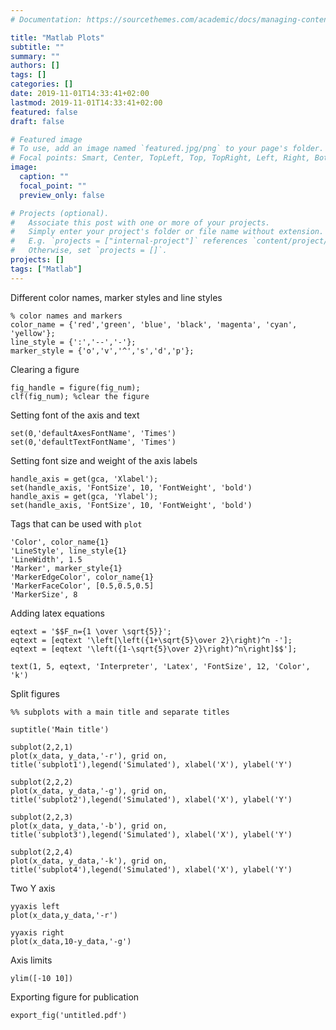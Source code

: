 ```yaml
---
# Documentation: https://sourcethemes.com/academic/docs/managing-content/

title: "Matlab Plots"
subtitle: ""
summary: ""
authors: []
tags: []
categories: []
date: 2019-11-01T14:33:41+02:00
lastmod: 2019-11-01T14:33:41+02:00
featured: false
draft: false

# Featured image
# To use, add an image named `featured.jpg/png` to your page's folder.
# Focal points: Smart, Center, TopLeft, Top, TopRight, Left, Right, BottomLeft, Bottom, BottomRight.
image:
  caption: ""
  focal_point: ""
  preview_only: false

# Projects (optional).
#   Associate this post with one or more of your projects.
#   Simply enter your project's folder or file name without extension.
#   E.g. `projects = ["internal-project"]` references `content/project/deep-learning/index.md`.
#   Otherwise, set `projects = []`.
projects: []
tags: ["Matlab"]
---
```

Different color names, marker styles and line styles 
```
% color names and markers
color_name = {'red','green', 'blue', 'black', 'magenta', 'cyan', 'yellow'};
line_style = {':','--','-'};
marker_style = {'o','v','^','s','d','p'};
```
Clearing a figure
```
fig_handle = figure(fig_num);
clf(fig_num); %clear the figure
```

Setting font of the axis and text
```
set(0,'defaultAxesFontName', 'Times')
set(0,'defaultTextFontName', 'Times')
```

Setting font size and weight of the axis labels
```
handle_axis = get(gca, 'Xlabel');
set(handle_axis, 'FontSize', 10, 'FontWeight', 'bold')
handle_axis = get(gca, 'Ylabel');
set(handle_axis, 'FontSize', 10, 'FontWeight', 'bold')
```


Tags that can be used with `plot`
```
'Color', color_name{1}
'LineStyle', line_style{1}
'LineWidth', 1.5
'Marker', marker_style{1} 
'MarkerEdgeColor', color_name{1}
'MarkerFaceColor', [0.5,0.5,0.5]
'MarkerSize', 8
``` 
Adding latex equations
```
eqtext = '$$F_n={1 \over \sqrt{5}}';
eqtext = [eqtext '\left[\left({1+\sqrt{5}\over 2}\right)^n -'];
eqtext = [eqtext '\left({1-\sqrt{5}\over 2}\right)^n\right]$$'];

text(1, 5, eqtext, 'Interpreter', 'Latex', 'FontSize', 12, 'Color', 'k')
```

Split figures
```
%% subplots with a main title and separate titles

suptitle('Main title')

subplot(2,2,1)
plot(x_data, y_data,'-r'), grid on, title('subplot1'),legend('Simulated'), xlabel('X'), ylabel('Y')

subplot(2,2,2)
plot(x_data, y_data,'-g'), grid on, title('subplot2'),legend('Simulated'), xlabel('X'), ylabel('Y')

subplot(2,2,3)
plot(x_data, y_data,'-b'), grid on, title('subplot3'),legend('Simulated'), xlabel('X'), ylabel('Y')

subplot(2,2,4)
plot(x_data, y_data,'-k'), grid on, title('subplot4'),legend('Simulated'), xlabel('X'), ylabel('Y')
```

Two Y axis
```
yyaxis left
plot(x_data,y_data,'-r')

yyaxis right
plot(x_data,10-y_data,'-g')
```
Axis limits
```
ylim([-10 10])
```
Exporting figure for publication
```
export_fig('untitled.pdf')
```